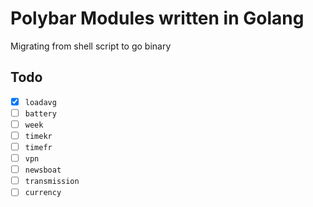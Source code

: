 # Polybar Modules written in Golang
Migrating from shell script to go binary

## Todo
- [x] `loadavg`
- [ ] `battery`
- [ ] `week`
- [ ] `timekr`
- [ ] `timefr`
- [ ] `vpn`
- [ ] `newsboat`
- [ ] `transmission`
- [ ] `currency`
